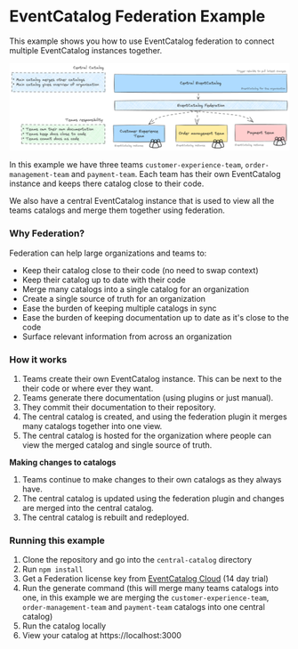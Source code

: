 # EventCatalog Federation Example

This example shows you how to use EventCatalog federation to connect multiple EventCatalog instances together.

![Federation Example](../../../images/federation-catalog.png)

In this example we have three teams `customer-experience-team`, `order-management-team` and `payment-team`. Each team has their own EventCatalog instance and keeps there catalog close to their code.

We also have a central EventCatalog instance that is used to view all the teams catalogs and merge them together using federation.

### Why Federation?

Federation can help large organizations and teams to:

- Keep their catalog close to their code (no need to swap context)
- Keep their catalog up to date with their code
- Merge many catalogs into a single catalog for an organization
- Create a single source of truth for an organization
- Ease the burden of keeping multiple catalogs in sync
- Ease the burden of keeping documentation up to date as it's close to the code
- Surface relevant information from across an organization

### How it works

1. Teams create their own EventCatalog instance. This can be next to the their code or where ever they want.
1. Teams generate there documentation (using plugins or just manual). 
1. They commit their documentation to their repository.
1. The central catalog is created, and using the federation plugin it merges many catalogs together into one view.
1. The central catalog is hosted for the organization where people can view the merged catalog and single source of truth.

**Making changes to catalogs**

1. Teams continue to make changes to their own catalogs as they always have.
1. The central catalog is updated using the federation plugin and changes are merged into the central catalog.
1. The central catalog is rebuilt and redeployed.

### Running this example

1. Clone the repository and go into the `central-catalog` directory
1. Run `npm install`
1. Get a Federation license key from [EventCatalog Cloud](https://eventcatalog.cloud) (14 day trial)
1. Run the generate command (this will merge many teams catalogs into one, in this example we are merging the `customer-experience-team`, `order-management-team` and `payment-team` catalogs into one central catalog)
1. Run the catalog locally 
1. View your catalog at https://localhost:3000
